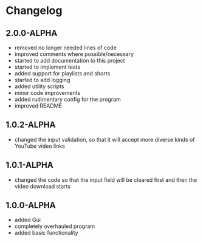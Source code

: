 # Changelog

## 2.0.0-ALPHA
- removed no longer needed lines of code
- improved comments where possible/necessary
- started to add documentation to this project
- started to implement tests
- added support for playlists and shorts
- started to add logging
- added utility scripts
- minor code improvements
- added rudimentary config for the program
- improved README

## 1.0.2-ALPHA
- changed the input validation, so that it will accept more diverse kinds of YouTube video links

## 1.0.1-ALPHA
- changed the code so that the input field will be cleared first and then the video download starts

## 1.0.0-ALPHA
- added Gui
- completely overhauled program
- added basic functionality